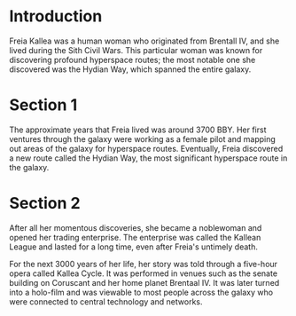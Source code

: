 # Introduction

Freia Kallea was a human woman who originated from Brentall IV, and she lived during the Sith Civil Wars.
This particular woman was known for discovering profound hyperspace routes; the most notable one she discovered was the Hydian Way, which spanned the entire galaxy.

# Section 1

The approximate years that Freia lived was around 3700 BBY.
Her first ventures through the galaxy were working as a female pilot and mapping out areas of the galaxy for hyperspace routes.
Eventually, Freia discovered a new route called the Hydian Way, the most significant hyperspace route in the galaxy.

# Section 2

After all her momentous discoveries, she became a noblewoman and opened her trading enterprise.
The enterprise was called the Kallean League and lasted for a long time, even after Freia's untimely death.

For the next 3000 years of her life, her story was told through a five-hour opera called Kallea Cycle.
It was performed in venues such as the senate building on Coruscant and her home planet Brentaal IV.
It was later turned into a holo-film and was viewable to most people across the galaxy who were connected to central technology and networks.
